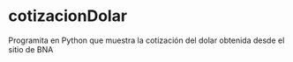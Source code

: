 # cotizacionDolar
Programita en Python que muestra la cotización del dolar obtenida desde el sitio de BNA
